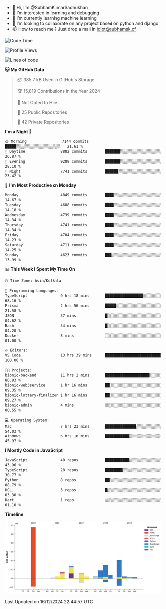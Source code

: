 - 👋 Hi, I’m @SubhamKumarSadhukhan
- 👀 I’m interested in learning and debugging
- 🌱 I’m currently learning machine learning
- 💞️ I’m looking to collaborate on any project based on python and django
- 📫 How to reach me ?
      Just drop a mail in idiot@subhamsk.cf

<!---
SubhamKumarSadhukhan/SubhamKumarSadhukhan is a ✨ special ✨ repository because its `README.md` (this file) appears on your GitHub profile.
You can click the Preview link to take a look at your changes.
--->


<!--START_SECTION:waka-->
![Code Time](http://img.shields.io/badge/Code%20Time-2%2C669%20hrs%2037%20mins-blue)

![Profile Views](http://img.shields.io/badge/Profile%20Views-0-blue)

![Lines of code](https://img.shields.io/badge/From%20Hello%20World%20I%27ve%20Written-2.8%20million%20lines%20of%20code-blue)

**🐱 My GitHub Data** 

> 📦 385.7 kB Used in GitHub's Storage 
 > 
> 🏆 15,819 Contributions in the Year 2024
 > 
> 🚫 Not Opted to Hire
 > 
> 📜 25 Public Repositories 
 > 
> 🔑 42 Private Repositories 
 > 
**I'm a Night 🦉** 

```text
🌞 Morning                7144 commits        █████░░░░░░░░░░░░░░░░░░░░   21.61 % 
🌆 Daytime                8882 commits        ███████░░░░░░░░░░░░░░░░░░   26.87 % 
🌃 Evening                9288 commits        ███████░░░░░░░░░░░░░░░░░░   28.10 % 
🌙 Night                  7741 commits        ██████░░░░░░░░░░░░░░░░░░░   23.42 % 
```
📅 **I'm Most Productive on Monday** 

```text
Monday                   4849 commits        ████░░░░░░░░░░░░░░░░░░░░░   14.67 % 
Tuesday                  4688 commits        ████░░░░░░░░░░░░░░░░░░░░░   14.18 % 
Wednesday                4739 commits        ████░░░░░░░░░░░░░░░░░░░░░   14.34 % 
Thursday                 4741 commits        ████░░░░░░░░░░░░░░░░░░░░░   14.34 % 
Friday                   4704 commits        ████░░░░░░░░░░░░░░░░░░░░░   14.23 % 
Saturday                 4711 commits        ████░░░░░░░░░░░░░░░░░░░░░   14.25 % 
Sunday                   4623 commits        ███░░░░░░░░░░░░░░░░░░░░░░   13.99 % 
```


📊 **This Week I Spent My Time On** 

```text
🕑︎ Time Zone: Asia/Kolkata

💬 Programming Languages: 
TypeScript               9 hrs 18 mins       █████████████████░░░░░░░░   68.16 % 
Prisma                   2 hrs 56 mins       █████░░░░░░░░░░░░░░░░░░░░   21.58 % 
JSON                     37 mins             █░░░░░░░░░░░░░░░░░░░░░░░░   04.62 % 
Bash                     34 mins             █░░░░░░░░░░░░░░░░░░░░░░░░   04.20 % 
Docker                   8 mins              ░░░░░░░░░░░░░░░░░░░░░░░░░   01.00 % 

🔥 Editors: 
VS Code                  13 hrs 39 mins      █████████████████████████   100.00 % 

🐱‍💻 Projects: 
bionic-backend           11 hrs 2 mins       ████████████████████░░░░░   80.83 % 
bionic-web3service       1 hr 16 mins        ██░░░░░░░░░░░░░░░░░░░░░░░   09.35 % 
bionic-lottery-finalizer 1 hr 16 mins        ██░░░░░░░░░░░░░░░░░░░░░░░   09.27 % 
bionic-admin             4 mins              ░░░░░░░░░░░░░░░░░░░░░░░░░   00.55 % 

💻 Operating System: 
Mac                      7 hrs 23 mins       ██████████████░░░░░░░░░░░   54.03 % 
Windows                  6 hrs 16 mins       ███████████░░░░░░░░░░░░░░   45.97 % 
```

**I Mostly Code in JavaScript** 

```text
JavaScript               40 repos            ███████████░░░░░░░░░░░░░░   43.96 % 
TypeScript               28 repos            ████████░░░░░░░░░░░░░░░░░   30.77 % 
Python                   8 repos             ██░░░░░░░░░░░░░░░░░░░░░░░   08.79 % 
HCL                      3 repos             █░░░░░░░░░░░░░░░░░░░░░░░░   03.30 % 
Dart                     1 repo              ░░░░░░░░░░░░░░░░░░░░░░░░░   01.10 % 
```



**Timeline**

![Lines of Code chart](https://raw.githubusercontent.com/SubhamKumarSadhukhan/SubhamKumarSadhukhan/main/assets/bar_graph.png)


 Last Updated on 16/12/2024 22:44:57 UTC
<!--END_SECTION:waka-->
